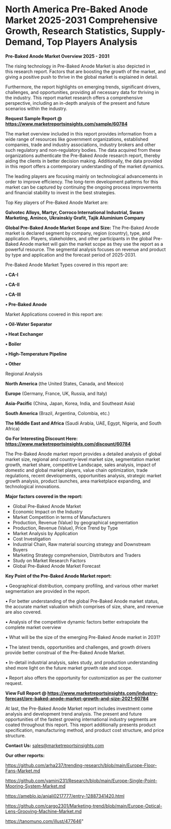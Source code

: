 # North America Pre-Baked Anode Market 2025-2031 Comprehensive Growth, Research Statistics, Supply-Demand,  Top Players Analysis

<Strong> Pre-Baked Anode Market Overview 2025 - 2031</strong>

The rising technology in Pre-Baked Anode Market is also depicted in this research report. Factors that are boosting the growth of the market, and giving a positive push to thrive in the global market is explained in detail.

Furthermore, the report highlights on emerging trends, significant drivers, challenges, and opportunities, providing all necessary data for thriving in the industry. This report market research offers a comprehensive perspective, including an in-depth analysis of the present and future scenarios within the industry.

<strong>Request Sample Report @ <a href=https://www.marketreportsinsights.com/sample/60784>https://www.marketreportsinsights.com/sample/60784</a></strong>

The market overview included in this report provides information from a wide range of resources like government organizations, established companies, trade and industry associations, industry brokers and other such regulatory and non-regulatory bodies. The data acquired from these organizations authenticate the Pre-Baked Anode research report, thereby aiding the clients in better decision making. Additionally, the data provided in this report offers a contemporary understanding of the market dynamics.

The leading players are focusing mainly on technological advancements in order to improve efficiency. The long-term development patterns for this market can be captured by continuing the ongoing process improvements and financial stability to invest in the best strategies.

Top Key players of Pre-Baked Anode Market are:

<strong>Galvotec Alloys, Martyr, Corroco International Industrial, Swarn Marketing, Aminco, Ukrainskiy Grafit, Tajik Aluminium Company</strong>

<strong><b>Global Pre-Baked Anode Market Scope and Size:</b></strong>
The Pre-Baked Anode market is declared segment by company, region (country), type, and application. Players, stakeholders, and other participants in the global Pre-Baked Anode market will gain the market scope as they use the report as a powerful resource. The segmental analysis focuses on revenue and product by type and application and the forecast period of 2025-2031.

Pre-Baked Anode Market Types covered in this report are:

<strong>• CA-I

• CA-II

• CA-III

• Pre-Baked Anode</strong>

Market Applications covered in this report are:

<strong>• Oil-Water Separator

• Heat Exchanger

• Boiler

• High-Temperature Pipeline

• Other</strong> 

Regional Analysis

<strong>North America</strong> (the United States, Canada, and Mexico)

<strong>Europe</strong> (Germany, France, UK, Russia, and Italy)

<strong>Asia-Pacific</strong> (China, Japan, Korea, India, and Southeast Asia)

<strong>South America</strong> (Brazil, Argentina, Colombia, etc.)

<strong>The Middle East and Africa</strong> (Saudi Arabia, UAE, Egypt, Nigeria, and South Africa)

<strong>Go For Interesting Discount Here: <a href=https://www.marketreportsinsights.com/discount/60784>https://www.marketreportsinsights.com/discount/60784</a></strong>

The Pre-Baked Anode market report provides a detailed analysis of global market size, regional and country-level market size, segmentation market growth, market share, competitive Landscape, sales analysis, impact of domestic and global market players, value chain optimization, trade regulations, recent developments, opportunities analysis, strategic market growth analysis, product launches, area marketplace expanding, and technological innovations.

<strong><b>Major factors covered in the report:</b></strong>
<ul>
  <li>Global Pre-Baked Anode Market </li>
  <li>Economic Impact on the Industry</li>
  <li>Market Competition in terms of Manufacturers</li>
  <li>Production, Revenue (Value) by geographical segmentation</li>
  <li>Production, Revenue (Value), Price Trend by Type</li>
  <li>Market Analysis by Application</li>
  <li>Cost Investigation</li>
  <li>Industrial Chain, Raw material sourcing strategy and Downstream Buyers</li>
  <li>Marketing Strategy comprehension, Distributors and Traders</li>
  <li>Study on Market Research Factors</li>
  <li>Global Pre-Baked Anode Market Forecast</li>
</ul>

<strong><b>Key Point of the Pre-Baked Anode Market report:</b></strong>

• Geographical distribution, company profiling, and various other market segmentation are provided in the report.

• For better understanding of the global Pre-Baked Anode market status, the accurate market valuation which comprises of size, share, and revenue are also covered.

• Analysis of the competitive dynamic factors better extrapolate the complete market overview

• What will be the size of the emerging Pre-Baked Anode market in 2031?

• The latest trends, opportunities and challenges, and growth drivers provide better construal of the Pre-Baked Anode Market.

• In-detail industrial analysis, sales study, and production understanding shed more light on the future market growth rate and scope.

• Report also offers the opportunity for customization as per the customer request.

<strong><b>View Full Report @ <a href=https://www.marketreportsinsights.com/industry-forecast/pre-baked-anode-market-growth-and-size-2021-60784>https://www.marketreportsinsights.com/industry-forecast/pre-baked-anode-market-growth-and-size-2021-60784</a></b></strong>


At last, the Pre-Baked Anode Market report includes investment come analysis and development trend analysis. The present and future opportunities of the fastest growing international industry segments are coated throughout this report. This report additionally presents product specification, manufacturing method, and product cost structure, and price structure.

<strong>Contact Us:</strong>
sales@marketreportsinsights.com

<strong>Our other reports:</strong>

<a href=https://github.com/arha237/trending-research/blob/main/Europe-Floor-Fans-Market.md>https://github.com/arha237/trending-research/blob/main/Europe-Floor-Fans-Market.md</a>

<a href=https://github.com/yamini231/Research/blob/main/Europe-Single-Point-Mooring-System-Market.md>https://github.com/yamini231/Research/blob/main/Europe-Single-Point-Mooring-System-Market.md</a>

<a href=https://ameblo.jp/anjali0217777/entry-12887341420.html>https://ameblo.jp/anjali0217777/entry-12887341420.html</a>

<a href=https://github.com/cargo2301/Marketing-trend/blob/main/Europe-Optical-Lens-Grooving-Machine-Market.md>https://github.com/cargo2301/Marketing-trend/blob/main/Europe-Optical-Lens-Grooving-Machine-Market.md</a>

<a href=https://tanomuno.com/illust/477646>https://tanomuno.com/illust/477646</a>"
